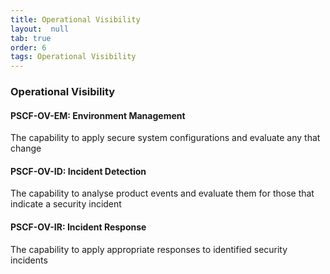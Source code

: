 ```yaml
---
title: Operational Visibility
layout:  null
tab: true
order: 6
tags: Operational Visibility
---
```


### Operational Visibility	

#### PSCF-OV-EM: Environment Management	
The capability to apply secure system configurations and evaluate any that change

#### PSCF-OV-ID: Incident Detection	
The capability to analyse product events and evaluate them for those that indicate a security incident

#### PSCF-OV-IR: Incident Response	
The capability to apply appropriate responses to identified security incidents
